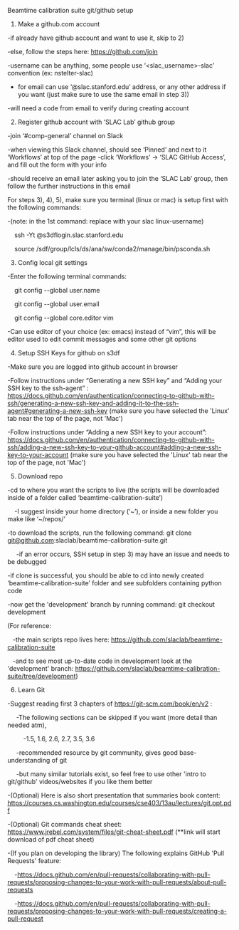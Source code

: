 Beamtime calibration suite git/github setup

1) Make a github.com account


-if already have github account and want to use it, skip to 2)

-else, follow the steps here: https://github.com/join


-username can be anything, some people use ‘<slac_username>-slac’ convention (ex: nstelter-slac)


- for email can use ‘@slac.stanford.edu’ address, or any other address if you want (just make sure to use the same email in step 3))


-will need a code from email to verify during creating account




2) Register github account with ‘SLAC Lab’ github group

-join ‘#comp-general’ channel on Slack

-when viewing this Slack channel, should see ‘Pinned’ and next to it ‘Workflows’ at top of the page
-click ‘Workflows’ -> ‘SLAC GitHub Access’, and fill out the form with your info

-should receive an email later asking you to join the ‘SLAC Lab’ group, then follow the further instructions in this email







For steps 3), 4), 5), make sure you terminal (linux or mac) is setup first with the following commands:

-(note: in the 1st command: replace <slac-username> with your slac linux-username)

    ssh -Yt <slac-username>@s3dflogin.slac.stanford.edu

    source /sdf/group/lcls/ds/ana/sw/conda2/manage/bin/psconda.sh

3) Config local git settings

-Enter the following terminal commands:

    git config --global user.name <github username>

    git config --global user.email <email used to setup github account>

    git config --global core.editor vim

-Can use editor of your choice (ex: emacs) instead of “vim”, this will be editor used to edit commit messages and some other git options




4) Setup SSH Keys for github on s3df

-Make sure you are logged into github account in browser

-Follow instructions under “Generating a new SSH key” and “Adding your SSH key to the ssh-agent” : https://docs.github.com/en/authentication/connecting-to-github-with-ssh/generating-a-new-ssh-key-and-adding-it-to-the-ssh-agent#generating-a-new-ssh-key (make sure you have selected the 'Linux' tab near the top of the page, not 'Mac')

-Follow instructions under “Adding a new SSH key to your account”: https://docs.github.com/en/authentication/connecting-to-github-with-ssh/adding-a-new-ssh-key-to-your-github-account#adding-a-new-ssh-key-to-your-account (make sure you have selected the 'Linux' tab near the top of the page, not 'Mac')




5) Download repo

-cd to where you want the scripts to live (the scripts will be downloaded inside of a folder called ‘beamtime-calibration-suite’)

    -I suggest inside your home directory (‘~’), or inside a new folder you make like ‘~/repos/’

-to download the scripts, run the following command: git clone git@github.com:slaclab/beamtime-calibration-suite.git

     -if an error occurs, SSH setup in step 3) may have an issue and needs to be debugged

-if clone is successful, you should be able to cd into newly created ‘beamtime-calibration-suite’ folder and see subfolders containing python code


-now get the 'development' branch by running command: git checkout development

(For reference:

   -the main scripts repo lives here: https://github.com/slaclab/beamtime-calibration-suite


   -and to see most up-to-date code in development look at the 'development' branch: https://github.com/slaclab/beamtime-calibration-suite/tree/development)




6) Learn Git

-Suggest reading first 3 chapters of https://git-scm.com/book/en/v2 :

     -The following sections can be skipped if you want (more detail than needed atm),


         -1.5, 1.6, 2.6, 2.7, 3.5, 3.6

     -recommended resource by git community, gives good base-understanding of git

     -but many similar tutorials exist, so feel free to use other 'intro to git/github' videos/websites if you like them better

-(Optional) Here is also short presentation that summaries book content: https://courses.cs.washington.edu/courses/cse403/13au/lectures/git.ppt.pdf


-(Optional) Git commands cheat sheet: https://www.jrebel.com/system/files/git-cheat-sheet.pdf (**link will start download of pdf cheat sheet)

-(If you plan on developing the library) The following explains GitHub 'Pull Requests' feature:

    -https://docs.github.com/en/pull-requests/collaborating-with-pull-requests/proposing-changes-to-your-work-with-pull-requests/about-pull-requests


    -https://docs.github.com/en/pull-requests/collaborating-with-pull-requests/proposing-changes-to-your-work-with-pull-requests/creating-a-pull-request
